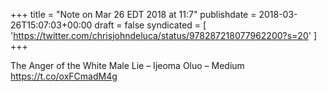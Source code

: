 +++
title = "Note on Mar 26 EDT 2018 at 11:7"
publishdate = 2018-03-26T15:07:03+00:00
draft = false
syndicated = [ 'https://twitter.com/chrisjohndeluca/status/978287218077962200?s=20' ]
+++

The Anger of the White Male Lie – Ijeoma Oluo – Medium https://t.co/oxFCmadM4g
